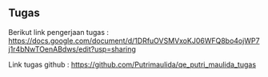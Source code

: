 ## Tugas
Berikut link pengerjaan tugas :
https://docs.google.com/document/d/1DRfuOVSMVxoKJ06WFQ8bo4ojWP7j1r4bNwTOenABdws/edit?usp=sharing

Link tugas github :
https://github.com/Putrimaulida/qe_putri_maulida_tugas